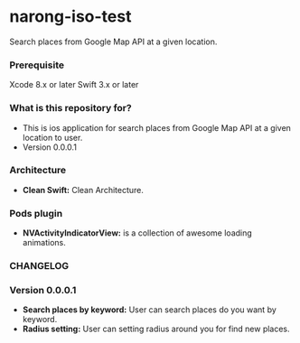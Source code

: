 # narong-iso-test
Search places from Google Map API at a given location.

### Prerequisite
Xcode 8.x or later
Swift 3.x or later

### What is this repository for? ###

* This is ios application for search places from Google Map API at a given location to user.
* Version 0.0.0.1

### Architecture
* **Clean Swift:** Clean Architecture.

### Pods plugin
* **NVActivityIndicatorView:** is a collection of awesome loading animations.


### CHANGELOG ###

### Version 0.0.0.1
* **Search places by keyword:** User can search places do you want by keyword.
* **Radius setting:** User can setting radius around you for find new places.
